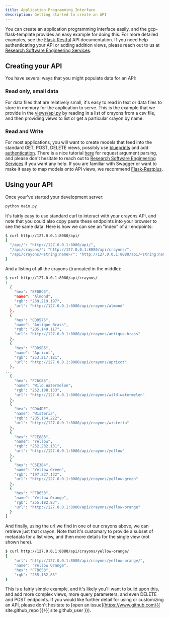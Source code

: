 ```yaml
---
title: Application Programming Interface
description: Getting started to create an API
---
```


You can create an application programming interface easily, and the gcp-flask-template
provides an easy example for doing this. For more detailed examples, see the [Flask-Restful](https://flask-restful.readthedocs.io/en/latest/quickstart.html#) API documentation. If you need help
authenticating your API or adding addition views, please reach out to us at [Research Software Engineering Services](https://stanford-rc.github.io/rse-services/request).

## Creating your API

You have several ways that you might populate data for an API:

### Read only, small data
For data files that are relatively small, it's easy to read in text or data files to store in memory for the application to serve. This is the example that we provide in the [views/api.py](https://github.com/stanford-rc/gcp-flask-stanford/tree/master/gcpflask/views/api.py) by reading in a list of crayons from a csv file, and then
providing views to list or get a particular crayon by name.

### Read and Write
For most applications, you will want to create models that feed into the standard GET, POST, DELETE
views, possibly use [blueprints](https://flask-restful.readthedocs.io/en/latest/intermediate-usage.html)
and add [authentication](https://flask-restful.readthedocs.io/en/latest/extending.html?highlight=authentication#resource-method-decorators). There is a nice tutorial [here](https://blog.miguelgrinberg.com/post/designing-a-restful-api-using-flask-restful) for request argument parsing, and please
don't hesitate to reach out to [Research Software Engineering Services](https://stanford-rc.github.io/rse-services/request) if you want any help. If you are familiar with Swagger or want to make it easy to map models onto
API views, we recommend [Flask-Restplus](https://flask-restplus.readthedocs.io/en/stable/swagger.html).

## Using your API

Once your've started your development server:

```bash
python main.py
```

It's fairly easy to use standard curl to interact with your crayons API, and note
that you could also copy paste these endpoints into your browser to see the same data. Here
is how we can see an "index" of all endpoints:

```bash
$ curl http://127.0.0.1:8080/api/
{
  "/api/": "http://127.0.0.1:8080/api/", 
  "/api/crayons/": "http://127.0.0.1:8080/api/crayons/", 
  "/api/crayons/<string:name>/": "http://127.0.0.1:8080/api/<string:name>"
}
```

And a listing of all the crayons (truncated in the middle):

```bash
$ curl http://127.0.0.1:8080/api/crayons/
[
  {
    "hex": "EFDBC5", 
    "name": "Almond", 
    "rgb": "239,219,197", 
    "url": "http://127.0.0.1:8080/api/crayons/almond"
  }, 
  {
    "hex": "CD9575", 
    "name": "Antique Brass", 
    "rgb": "205,149,117", 
    "url": "http://127.0.0.1:8080/api/crayons/antique-brass"
  }, 
  {
    "hex": "FDD9B5", 
    "name": "Apricot", 
    "rgb": "253,217,181", 
    "url": "http://127.0.0.1:8080/api/crayons/apricot"
  }, 
...
  {
    "hex": "FC6C85", 
    "name": "Wild Watermelon", 
    "rgb": "252,108,133", 
    "url": "http://127.0.0.1:8080/api/crayons/wild-watermelon"
  }, 
  {
    "hex": "CDA4DE", 
    "name": "Wisteria", 
    "rgb": "205,164,222", 
    "url": "http://127.0.0.1:8080/api/crayons/wisteria"
  }, 
  {
    "hex": "FCE883", 
    "name": "Yellow", 
    "rgb": "252,232,131", 
    "url": "http://127.0.0.1:8080/api/crayons/yellow"
  }, 
  {
    "hex": "C5E384", 
    "name": "Yellow Green", 
    "rgb": "197,227,132", 
    "url": "http://127.0.0.1:8080/api/crayons/yellow-green"
  }, 
  {
    "hex": "FFB653", 
    "name": "Yellow Orange", 
    "rgb": "255,182,83", 
    "url": "http://127.0.0.1:8080/api/crayons/yellow-orange"
  }
]
```

And finally, using the url we find in one of our crayons above, we can retrieve
just that crayon. Note that it's customary to provide a subset of metadata for a list view,
and then more details for the single view (not shown here).

```bash
$ curl http://127.0.0.1:8080/api/crayons/yellow-orange/
{
    "url": "http://127.0.0.1:8080/api/crayons/yellow-orange/",
    "name": "Yellow Orange",
    "hex": "FFB653",
    "rgb": "255,182,83"
}
```

This is a fairly simple example, and it's likely you'll want to build upon this,
and add more complex views, more query parameters, and even DELETE and POST endpoints.
If you would like further detail for using or customizing an API, please don't hesitate to 
[open an issue](https://www.github.com/{{ site.github_repo }}/{{ site.github_user }}).
